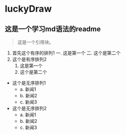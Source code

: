 # luckyDraw
## 这是一个学习md语法的readme
>这是一个引用块。


1. 首先这个有序的排列1
   一. 这是第一个
   二. 这个是第二个
2. 这个是有序排列2
   1. 这是第一个
   2. 这个是第二个

- 这个是无序排列1
  - a. 新闻1
  - b. 新闻2
  - c. 新闻3
- 这个是无序排列2
  - a. 新闻1
  - b. 新闻2
  - c. 新闻3
